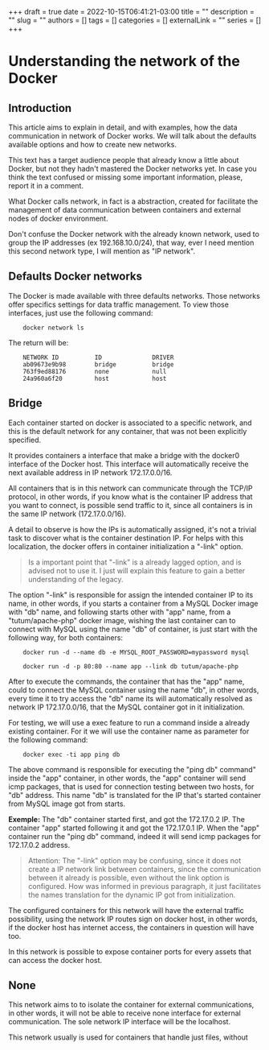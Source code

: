 +++ 
draft = true
date = 2022-10-15T06:41:21-03:00
title = ""
description = ""
slug = ""
authors = []
tags = []
categories = []
externalLink = ""
series = []
+++

# Understanding the network of the Docker

## Introduction

This article aims to explain in detail, and with examples, how the data communication in network of Docker works. We will talk about the defaults available options and how to create new networks.

This text has a target audience people that already know a little about Docker, but not they hadn't mastered the Docker networks yet. In case you think the text confused or missing some important information, please, report it in a comment.

What Docker calls network, in fact is a abstraction, created for facilitate the management of data communication between containers and external nodes of docker environment.

Don't confuse the Docker network with the already known network, used to group the IP addresses (ex 192.168.10.0/24), that way, ever I need mention this second network type, I will mention as "IP network".

## Defaults Docker networks

The Docker is made available with three defaults networks. Those networks offer specifics settings for data traffic management. To view those interfaces, just use the following command:

```
    docker network ls
```

The return will be:

```
    NETWORK ID          ID              DRIVER
    ab09673e9b98        bridge          bridge
    763f9ed88176        none            null
    24a960a6f20         host            host
```

## Bridge

Each container started on docker is associated to a specific network, and this is the default network for any container, that was not been explicitly specified.

It provides containers a interface that make a bridge with the docker0 interface of the Docker host. This interface will automatically receive the next available address in IP network 172.17.0.0/16.

All containers that is in this network can communicate through the TCP/IP protocol, in other words, if you know what is the container IP address that you want to connect, is possible send traffic to it, since all containers is in the same IP network (172.17.0.0/16).

A detail to observe is how the IPs is automatically assigned, it's not a trivial task to discover what is the container destination IP. For helps with this localization, the docker offers in container initialization a "-link" option.

> Is a important point that "-link" is a already lagged option, and is advised not to use it. I just will explain this feature to gain a better understanding of the legacy.

The option "-link" is responsible for assign the intended container IP to its name, in other words, if you starts a container from a MySQL Docker image with "db" name, and following starts other with "app" name, from a "tutum/apache-php" docker image, wishing the last container can to connect with MySQL using the name "db" of container, is just start with the following way, for both containers:

```
    docker run -d --name db -e MYSQL_ROOT_PASSWORD=mypassword mysql

    docker run -d -p 80:80 --name app --link db tutum/apache-php
```

After to execute the commands, the container that has the "app" name, could to connect the MySQL container using the name "db", in other words, every time it to try access the "db" name its will automatically resolved as network IP 172.17.0.0/16, that the MySQL container got in it initialization.

For testing, we will use a exec feature to run a command inside a already existing container. For it we will use the container name as parameter for the following command:

```
    docker exec -ti app ping db
```

The above command is responsible for executing the "ping db" command" inside the "app" container, in other words, the "app" container will send icmp packages, that is used for connection testing between two hosts, for "db" address. This name "db" is translated for the IP that's started container from MySQL image got from starts.

**Exemple:** The "db" container started first, and got the 172.17.0.2 IP. The container "app" started following it and got the 172.17.0.1 IP. When the "app" container run the "ping db" command, indeed it will send icmp packages for 172.17.0.2 address.

> Attention: The "-link" option may be confusing, since it does not create a IP network link between containers, since the communication between it already is possible, even without the link option is configured. How was informed in previous paragraph, it just facilitates the names translation for the dynamic IP got from initialization.

The configured containers for this network will have the external traffic possibility, using the network IP routes sign on docker host, in other words, if the docker host has internet access, the containers in question will have too.

In this network is possible to expose container ports for every assets that can access the docker host.

## None

This network aims to to isolate the container for external communications, in other words, it will not be able to receive none interface for external communication. The sole network IP interface will be the localhost.

This network usually is used for containers that handle just files, without 